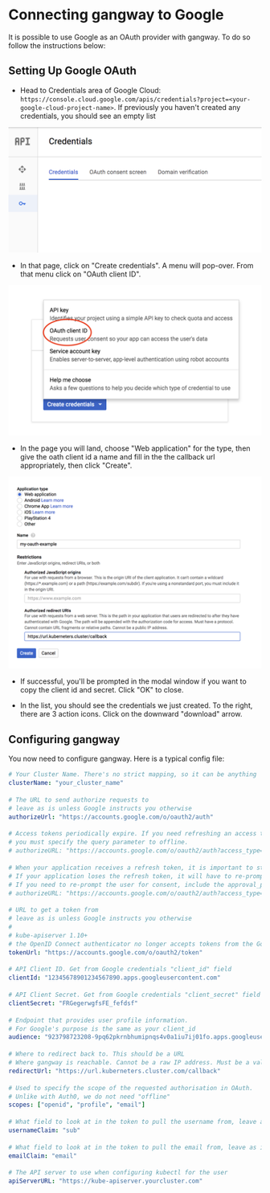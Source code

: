# Connecting gangway to Google
It is possible to use Google as an OAuth provider with gangway. To do so follow the instructions below:

## Setting Up Google OAuth

* Head to Credentials area of Google Cloud: `https://console.cloud.google.com/apis/credentials?project=<your-google-cloud-project-name>`.
If previously you haven't created any credentials, you should see an empty list

![google oauth empty list](images/goauth-empty.png)

* In that page, click on "Create credentials". A menu will pop-over. From that menu click on "OAuth client ID".

![google oauth menu](images/goauth-add-credentials-menu.png)

* In the page you will land, choose "Web application" for the type, then give the oath client id a name and fill in the the callback url appropriately, then click "Create".

![google oauth settings](images/goauth-client-settings.png)

* If successful, you'll be prompted in the modal window if you want to copy the client id and secret. Click "OK" to close.

* In the list, you should see the credentials we just created. To the right, there are 3 action icons. Click on the downward "download" arrow.

## Configuring gangway

You now need to configure gangway.
Here is a typical config file:

```yaml
# Your Cluster Name. There's no strict mapping, so it can be anything
clusterName: "your_cluster_name"

# The URL to send authorize requests to
# leave as is unless Google instructs you otherwise
authorizeUrl: "https://accounts.google.com/o/oauth2/auth"

# Access tokens periodically expire. If you need refreshing an access token (offline access),
# you must specify the query parameter to offline.
# authorizeURL: "https://accounts.google.com/o/oauth2/auth?access_type=offline"

# When your application receives a refresh token, it is important to store that refresh token for future use.
# If your application loses the refresh token, it will have to re-prompt the user for consent before obtaining another refresh token.
# If you need to re-prompt the user for consent, include the approval_prompt parameter in the authorization code request, and set the value to force.
# authorizeURL: "https://accounts.google.com/o/oauth2/auth?access_type=offline&approval_prompt=force"

# URL to get a token from
# leave as is unless Google instructs you otherwise
#
# kube-apiserver 1.10+
# the OpenID Connect authenticator no longer accepts tokens from the Google v3 token APIs; users must switch to the "https://www.googleapis.com/oauth2/v4/token" endpoint.
tokenUrl: "https://accounts.google.com/o/oauth2/token"

# API Client ID. Get from Google credentials "client_id" field
clientId: "12345678901234567890.apps.googleusercontent.com"

# API Client Secret. Get from Google credentials "client_secret" field
clientSecret: "FRGegerwgfsFE_fefdsf"

# Endpoint that provides user profile information.
# For Google's purpose is the same as your client_id
audience: "923798723208-9pq62pkrnbhumipnqs4v0a1iu7ij01fo.apps.googleusercontent.com"

# Where to redirect back to. This should be a URL
# Where gangway is reachable. Cannot be a raw IP address. Must be a valid TLD.
redirectUrl: "https://url.kuberneters.cluster.com/callback"

# Used to specify the scope of the requested authorisation in OAuth.
# Unlike with Auth0, we do not need "offline"
scopes: ["openid", "profile", "email"]

# What field to look at in the token to pull the username from, leave as is
usernameClaim: "sub"

# What field to look at in the token to pull the email from, leave as is
emailClaim: "email"

# The API server to use when configuring kubectl for the user
apiServerURL: "https://kube-apiserver.yourcluster.com"
```
